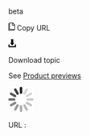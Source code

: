 # 

beta

![Copy URL](media/beta/Copy.png)
Copy URL

![Download](media/beta/Download.png)

Download topic

See [Product previews](https://worldready.cloudapp.net/Styleguide/Read?id=2700&topicid=29088)

![In progress](media/beta/activity-large.gif)

URL :
